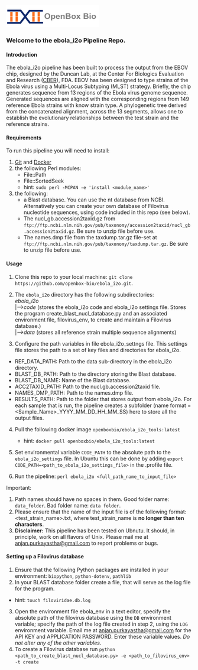 
<img src="https://github.com/openbox-bio/assets/blob/master/openboxbio_logo.png" width="250" height="60">

### Welcome to the ebola_i2o Pipeline Repo.

#### Introduction
The ebola_i2o pipeline has been built to process the output from the EBOV chip, designed by the Duncan Lab, at the Center For Biologics Evaluation and Research ([CBER](https://www.fda.gov/about-fda/fda-organization/center-biologics-evaluation-and-research-cber)), FDA.
EBOV has been designed to type strains of the Ebola virus using a Multi-Locus Subtyping (MLST) strategy.
Briefly, the chip generates sequence from 13 regions of the Ebola virus genome sequence. Generated sequences are aligned with the corresponding regions from 149 reference Ebola strains with know strain type. A phylogenetic tree derived from the concatenated alignment, across the 13 segments, allows one to establish the evolutionary relationships between the test strain and the reference strains.

#### Requirements
To run this pipeline you will need to install:
1. [Git](https://github.com/git-guides/install-git) and [Docker](https://docs.docker.com/get-docker/)
2. the following Perl modules:
    * File::Path
    * File::SortedSeek
    * hint: `sudo perl -MCPAN -e 'install <module_name>'`
3. the following:
   * a Blast database. You can use the nt database from NCBI. Alternatively you can create your own database of Filovirus nucleotide sequences, using code included in this repo (see below).
   * The nucl_gb.accession2taxid.gz from `ftp://ftp.ncbi.nlm.nih.gov/pub/taxonomy/accession2taxid/nucl_gb.accession2taxid.gz`. Be sure to unzip file before use.
   * The names.dmp file from the taxdump.tar.gz file-set at `ftp://ftp.ncbi.nlm.nih.gov/pub/taxonomy/taxdump.tar.gz`. Be sure to unzip file before use.

#### Usage
1. Clone this repo to your local machine: `git clone https://github.com/openbox-bio/ebola_i2o.git`.
2. The `ebola_i2o` directory has the following subdirectories:
<br>_ebola_i2o_
<br>|-->_code_ (stores the ebola_i2o code and ebola_i2o settings file. Stores the program create_blast_nucl_database.py and an associated environment file, filovirus_env, to create and maintain a Filovirus database.)
<br>|-->_data_ (stores all reference strain multiple sequence alignments)

3. Configure the path variables in file ebola_i2o_settngs file. This settings file stores the path to a set of key files and directories for ebola_i2o.
  * REF_DATA_PATH: Path to the data sub-directory in the ebola_i2o directory.
  * BLAST_DB_PATH: Path to the directory storing the Blast database.
  * BLAST_DB_NAME: Name of the Blast database.
  * ACC2TAXID_PATH: Path to the nucl.gb.accession2taxid file.
  * NAMES_DMP_PATH: Path to the names.dmp file.
  * RESULTS_PATH: Path to the folder that stores output from ebola_i2o. For each sample that is run, the pipeline creates a subfolder
      (name format = <Sample_Name>\_YYYY_MM_DD_HH_MM_SS) here to store all the output files.
4. Pull the following docker image `openboxbio/ebola_i2o_tools:latest`
    * hint: `docker pull openboxbio/ebola_i2o_tools:latest`

5. Set environmental variable `CODE_PATH` to the absolute path to the `ebola_i2o_settings` file. In Ubuntu this can be done by adding `export CODE_PATH=<path_to_ebola_i2o_settings_file>` in the .profile file.

6. Run the pipeline: `perl ebola_i2o <full_path_name_to_input_file>`

Important:
1. Path names should have no spaces in them. Good folder name: `data_folder`. Bad folder name: `data folder`.
2. Please ensure that the name of the input file is of the following format: <test_strain_name>.txt, where test_strain_name is **no longer than ten characters**.
3. **Disclaimer:** This pipeline has been tested on Ubnutu. It should, in principle, work on all flavors of Unix. Please mail me at anjan.purkayastha@gmail.com to report problems or bugs.

#### Setting up a Filovirus database
1. Ensure that the following Python packages are installed in your environment: `biopython`, `python-dotenv`, `pathlib`
2. In your BLAST database folder create a file, that will serve as the log file for the program.
  * hint: `touch filoviridae.db.log`
3. Open the environment file ebola_env in a text editor, specify the absolute path of the filovirus database using the `DB` environment variable; specify the path of the log file created in step 2, using the `LOG` environment variable. Email me at anjan.purkayastha@gmail.com for the API KEY and APPLICATION PASSWORD. Enter these variable values.  *Do not alter any of the other variables*.
4. To create a Filovirus database run `python <path_to_create_blast_nucl_database.py> -e <path_to_filovirus_env> -t create`

